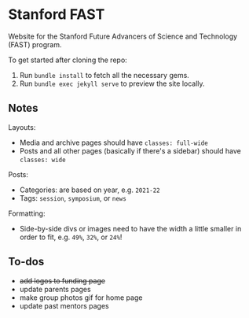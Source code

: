 # Stanford FAST

Website for the Stanford Future Advancers of Science and Technology (FAST) program.

To get started after cloning the repo:
1. Run `bundle install` to fetch all the necessary gems.
2. Run `bundle exec jekyll serve` to preview the site locally.


## Notes

Layouts:
- Media and archive pages should have `classes: full-wide`
- Posts and all other pages (basically if there's a sidebar) should have `classes: wide`

Posts:
- Categories: are based on year, e.g. `2021-22`
- Tags: `session`, `symposium`, or `news`

Formatting:
- Side-by-side divs or images need to have the width a little smaller in order to fit, e.g. `49%`, `32%`, or `24%`!


## To-dos

- ~~add logos to funding page~~
- update parents pages
- make group photos gif for home page
- update past mentors pages
